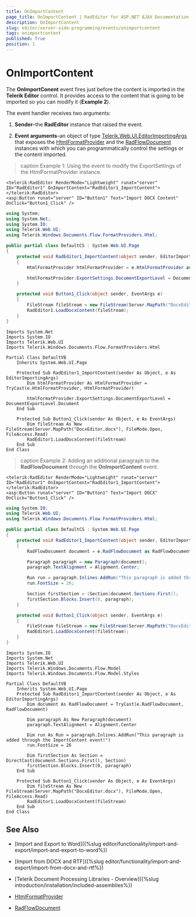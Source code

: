 ```yaml
---
title: OnImportContent
page_title: OnImportContent | RadEditor for ASP.NET AJAX Documentation
description: OnImportContent
slug: editor/server-side-programming/events/onimportcontent
tags: onimportcontent
published: True
position: 1
---
```


# OnImportContent

The **OnImportConent** event fires just before the content is imported in the **Telerik Editor** control. It provides access to the content that is going to be imported so you can modify it (**Example 2**).

The event handler receives two arguments:

1. **Sender**–the **RadEditor** instance that raised the event.

1. **Event arguments**–an object of type [Telerik.Web.UI.EditorImportingArgs](https://www.telerik.com/help/aspnet-ajax/t_telerik_web_ui_editorimportingargs.html) that exposes the [HtmlFormatProvider](https://docs.telerik.com/devtools/document-processing/libraries/radwordsprocessing/formats-and-conversion/html/htmlformatprovider) and the [RadFlowDocument](https://docs.telerik.com/devtools/document-processing/libraries/radwordsprocessing/model/radflowdocument) instances with which you can programmatically control the settings or the content imported.

>caption Example 1: Using the event to modify the ExportSettings of the HtmlFormatProvider instance.

````ASP.NET
<telerik:RadEditor RenderMode="Lightweight" runat="server" ID="RadEditor1" OnImportContent="RadEditor1_ImportContent">
</telerik:RadEditor>
<asp:Button runat="server" ID="Button1" Text="Import DOCX Content" OnClick="Button1_Click" />
````
````C#
using System;
using System.Net;
using System.IO;
using Telerik.Web.UI;
using Telerik.Windows.Documents.Flow.FormatProviders.Html;

public partial class DefaultCS : System.Web.UI.Page
{
	protected void RadEditor1_ImportContent(object sender, EditorImportingArgs e)
	{
		HtmlFormatProvider htmlFormatProvider = e.HtmlFormatProvider as HtmlFormatProvider;

		htmlFormatProvider.ExportSettings.DocumentExportLevel = DocumentExportLevel.Document;
	}

	protected void Button1_Click(object sender, EventArgs e)
	{
		FileStream fileStream = new FileStream(Server.MapPath("DocxEditor.docx"), FileMode.Open, FileAccess.Read);
		RadEditor1.LoadDocxContent(fileStream);
	}
}
````
````VB
Imports System.Net
Imports System.IO
Imports Telerik.Web.UI
Imports Telerik.Windows.Documents.Flow.FormatProviders.Html

Partial Class DefaultVB
	Inherits System.Web.UI.Page

	Protected Sub RadEditor1_ImportContent(sender As Object, e As EditorImportingArgs)
		Dim htmlFormatProvider As HtmlFormatProvider = TryCast(e.HtmlFormatProvider, HtmlFormatProvider)

		htmlFormatProvider.ExportSettings.DocumentExportLevel = DocumentExportLevel.Document
	End Sub

	Protected Sub Button1_Click(sender As Object, e As EventArgs)
		Dim fileStream As New FileStream(Server.MapPath("DocxEditor.docx"), FileMode.Open, FileAccess.Read)
		RadEditor1.LoadDocxContent(fileStream)
	End Sub
End Class
````


>caption Example 2: Adding an additional paragraph to the **RadFlowDocument** through the **OnImportContent** event.

````ASP.NET
<telerik:RadEditor RenderMode="Lightweight" runat="server" ID="RadEditor1" OnImportContent="RadEditor1_ImportContent">
</telerik:RadEditor>
<asp:Button runat="server" ID="Button1" Text="Import DOCX" OnClick="Button1_Click" />
````
````C#
using System.IO;
using Telerik.Web.UI;
using Telerik.Windows.Documents.Flow.FormatProviders.Html;

public partial class DefaultCS : System.Web.UI.Page
{
	protected void RadEditor1_ImportContent(object sender, EditorImportingArgs e)
	{
		RadFlowDocument document = e.RadFlowDocument as RadFlowDocument;

		Paragraph paragraph = new Paragraph(document);
		paragraph.TextAlignment = Alignment.Center;

		Run run = paragraph.Inlines.AddRun("This paragraph is added through the ImportContent event!");
		run.FontSize = 26;

		Section firstSection = (Section)document.Sections.First();
		firstSection.Blocks.Insert(0, paragraph);
	}

	protected void Button1_Click(object sender, EventArgs e)
	{
		FileStream fileStream = new FileStream(Server.MapPath("DocxEditor.docx"), FileMode.Open, FileAccess.Read);
		RadEditor1.LoadDocxContent(fileStream);
	}
}
````
````VB
Imports System.IO
Imports System.Net
Imports Telerik.Web.UI
Imports Telerik.Windows.Documents.Flow.Model
Imports Telerik.Windows.Documents.Flow.Model.Styles

Partial Class DefaultVB
	Inherits System.Web.UI.Page
	Protected Sub RadEditor1_ImportContent(sender As Object, e As EditorImportingArgs)
		Dim document As RadFlowDocument = TryCast(e.RadFlowDocument, RadFlowDocument)

		Dim paragraph As New Paragraph(document)
		paragraph.TextAlignment = Alignment.Center

		Dim run As Run = paragraph.Inlines.AddRun("This paragraph is added through the ImportContent event!")
		run.FontSize = 26

		Dim firstSection As Section = DirectCast(document.Sections.First(), Section)
		firstSection.Blocks.Insert(0, paragraph)
	End Sub

	Protected Sub Button1_Click(sender As Object, e As EventArgs)
		Dim fileStream As New FileStream(Server.MapPath("DocxEditor.docx"), FileMode.Open, FileAccess.Read)
		RadEditor1.LoadDocxContent(fileStream)
	End Sub
End Class
````


## See Also

 * [Import and Export to Word]({%slug editor/functionality/import-and-export/import-and-export-to-word%})

 * [Import from DOCX and RTF]({%slug editor/functionality/import-and-export/import-from-docx-and-rtf%})
 
 * [Telerik Document Processing Libraries - Overview]({%slug introduction/installation/included-assemblies%})
 
 * [HtmlFormatProvider](https://docs.telerik.com/devtools/document-processing/libraries/radwordsprocessing/formats-and-conversion/html/htmlformatprovider)
 
 * [RadFlowDocument](https://docs.telerik.com/devtools/document-processing/libraries/radwordsprocessing/model/radflowdocument)
